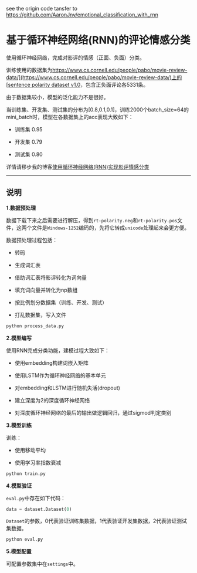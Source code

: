 see the origin code tansfer to https://github.com/AaronJny/emotional_classification_with_rnn
# 基于循环神经网络(RNN)的评论情感分类

使用循环神经网络，完成对影评的情感（正面、负面）分类。

训练使用的数据集为[https://www.cs.cornell.edu/people/pabo/movie-review-data/](https://www.cs.cornell.edu/people/pabo/movie-review-data/)上的[sentence polarity dataset v1.0](https://www.cs.cornell.edu/people/pabo/movie-review-data/rt-polaritydata.tar.gz)，包含正负面评论各5331条。

由于数据集较小，模型的泛化能力不是很好。

当训练集、开发集、测试集的分布为[0.8,0.1,0.1]，训练2000个batch_size=64的mini_batch时，模型在各数据集上的acc表现大致如下：

- 训练集 0.95

- 开发集 0.79

- 测试集 0.80

详情请移步我的博客[使用循环神经网络(RNN)实现影评情感分类](http://blog.csdn.net/aaronjny/article/details/79561115)

-------------------

## 说明

**1.数据预处理**

数据下载下来之后需要进行解压，得到`rt-polarity.neg`和`rt-polarity.pos`文件，这两个文件是`Windows-1252`编码的，先将它转成`unicode`处理起来会更方便。

数据预处理过程包括：

- 转码

- 生成词汇表

- 借助词汇表将影评转化为词向量

- 填充词向量并转化为np数组

- 按比例划分数据集（训练、开发、测试）

- 打乱数据集，写入文件

```cmd
python process_data.py 
```


**2.模型编写**

使用RNN完成分类功能，建模过程大致如下：

- 使用embedding构建词嵌入矩阵

- 使用LSTM作为循环神经网络的基本单元

- 对embedding和LSTM进行随机失活(dropout)

- 建立深度为2的深度循环神经网络

- 对深度循环神经网络的最后的输出做逻辑回归，通过sigmod判定类别


**3.模型训练**

训练：

- 使用移动平均

- 使用学习率指数衰减

```cmd
python train.py
```


**4.模型验证**

`eval.py`中存在如下代码：

```python
data = dataset.Dataset(0)
```

`Dataset`的参数，0代表验证训练集数据，1代表验证开发集数据，2代表验证测试集数据。

```cmd
python eval.py
```

**5.模型配置**

可配置参数集中在`settings`中。
